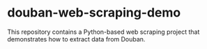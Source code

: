# douban-web-scraping-demo
This repository contains a Python-based web scraping project that demonstrates how to extract data from Douban.
